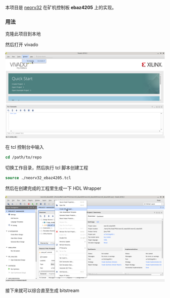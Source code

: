 本项目是 [neorv32](https://github.com/stnolting/neorv32) 在矿机控制板 **ebaz4205** 上的实现。

### 用法

克隆此项目到本地

然后打开 vivado

![tcl_console](https://github.com/ATmega8/neorv32_ebaz4205/blob/18271bd9b3ad066eb73289dc05a3f683941b8af4/doc/image/tcl_console.png)

在 tcl 控制台中输入

```tcl
cd /path/to/repo
```

切换工作目录，然后执行 tcl 脚本创建工程

```tcl
source ./neorv32_ebaz4205.tcl
```

然后在创建完成的工程里生成一下 HDL Wrapper

![hdl](https://github.com/ATmega8/neorv32_ebaz4205/blob/18271bd9b3ad066eb73289dc05a3f683941b8af4/doc/image/hdl.png)

接下来就可以综合直至生成 bitstream
